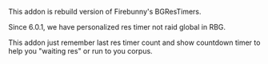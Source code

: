 This addon is rebuild version of Firebunny's BGResTimers.

Since 6.0.1, we have personalized res timer not raid global in RBG.

This addon just remember last res timer count and show countdown timer to help you "waiting res" or run to you corpus.